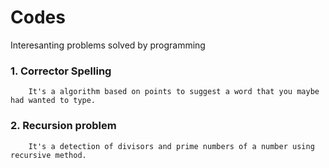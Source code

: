 # Codes
Interesanting problems solved by programming

### 1. Corrector Spelling
		It's a algorithm based on points to suggest a word that you maybe had wanted to type.
		

### 2. Recursion problem
		It's a detection of divisors and prime numbers of a number using recursive method.
